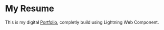 # My Resume

This is my digital [Portfolio](https://salesarena-dev-ed.my.site.com/MyResume/), completly build using Lightning Web Component.
